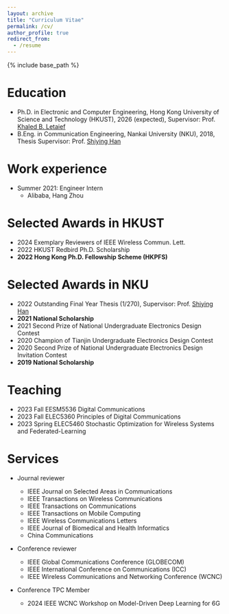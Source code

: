 ```yaml
---
layout: archive
title: "Curriculum Vitae"
permalink: /cv/
author_profile: true
redirect_from:
  - /resume
---
```


{% include base_path %}

Education
======
* Ph.D. in Electronic and Computer Engineering, Hong Kong University of Science and Technology (HKUST), 2026 (expected), Supervisor: Prof. [Khaled B. Letaief](https://facultyprofiles.hkust.edu.hk/profiles.php?profile=khaled-ben-letaief-eekhaled)
* B.Eng. in Communication Engineering, Nankai University (NKU), 2018, Thesis Supervisor: Prof. [Shiying Han](https://ceo.nankai.edu.cn/szll/xxytxgcx/hsy.htm)

Work experience
======
* Summer 2021: Engineer Intern
  * Alibaba, Hang Zhou

Selected Awards in HKUST
=====
* 2024 Exemplary Reviewers of IEEE Wireless Commun. Lett.
* 2022 HKUST Redbird Ph.D. Scholarship
* **2022 Hong Kong Ph.D. Fellowship Scheme (HKPFS)**

Selected Awards in NKU
=====
* 2022 Outstanding Final Year Thesis (1/270), Supervisor: Prof. [Shiying Han](https://ceo.nankai.edu.cn/szll/xxytxgcx/hsy.htm)
* **2021 National Scholarship**
* 2021 Second Prize of National Undergraduate Electronics Design Contest
* 2020 Champion of Tianjin Undergraduate Electronics Design Contest
* 2020 Second Prize of National Undergraduate Electronics Design Invitation Contest
* **2019 National Scholarship**

Teaching
======
* 2023 Fall EESM5536 Digital Communications
* 2023 Fall ELEC5360 Principles of Digital Communications
* 2023 Spring ELEC5460 Stochastic Optimization for Wireless Systems and Federated-Learning

Services
======
* Journal reviewer
  * IEEE Journal on Selected Areas in Communications
  * IEEE Transactions on Wireless Communications
  * IEEE Transactions on Communications
  * IEEE Transactions on Mobile Computing
  * IEEE Wireless Communications Letters
  * IEEE Journal of Biomedical and Health Informatics
  * China Communications

* Conference reviewer
  * IEEE Global Communications Conference (GLOBECOM)
  * IEEE International Conference on Communications (ICC)
  * IEEE Wireless Communications and Networking Conference (WCNC)

* Conference TPC Member
  * 2024 IEEE WCNC Workshop on Model-Driven Deep Learning for 6G



